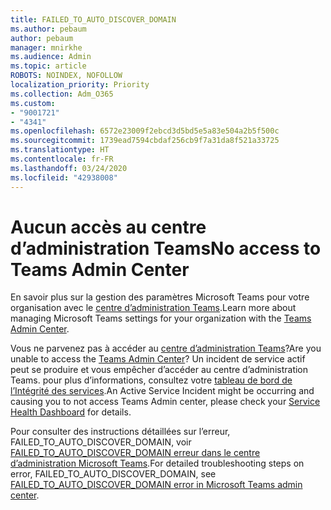 ```yaml
---
title: FAILED_TO_AUTO_DISCOVER_DOMAIN
ms.author: pebaum
author: pebaum
manager: mnirkhe
ms.audience: Admin
ms.topic: article
ROBOTS: NOINDEX, NOFOLLOW
localization_priority: Priority
ms.collection: Adm_O365
ms.custom:
- "9001721"
- "4341"
ms.openlocfilehash: 6572e23009f2ebcd3d5bd5e5a83e504a2b5f500c
ms.sourcegitcommit: 1739ead7594cbdaf256cb9f7a31da8f521a33725
ms.translationtype: HT
ms.contentlocale: fr-FR
ms.lasthandoff: 03/24/2020
ms.locfileid: "42938008"
---
```

# <a name="no-access-to-teams-admin-center"></a><span data-ttu-id="04e6b-102">Aucun accès au centre d’administration Teams</span><span class="sxs-lookup"><span data-stu-id="04e6b-102">No access to Teams Admin Center</span></span>

<span data-ttu-id="04e6b-103">En savoir plus sur la gestion des paramètres Microsoft Teams pour votre organisation avec le [centre d’administration Teams](https://docs.microsoft.com/microsoftteams/enable-features-office-365).</span><span class="sxs-lookup"><span data-stu-id="04e6b-103">Learn more about managing Microsoft Teams settings for your organization with the [Teams Admin Center](https://docs.microsoft.com/microsoftteams/enable-features-office-365).</span></span>

<span data-ttu-id="04e6b-104">Vous ne parvenez pas à accéder au [centre d’administration Teams](https://docs.microsoft.com/microsoftteams/enable-features-office-365)?</span><span class="sxs-lookup"><span data-stu-id="04e6b-104">Are you unable to access the [Teams Admin Center](https://docs.microsoft.com/microsoftteams/enable-features-office-365)?</span></span> <span data-ttu-id="04e6b-105">Un incident de service actif peut se produire et vous empêcher d’accéder au centre d’administration Teams. pour plus d’informations, consultez votre [tableau de bord de l’Intégrité des services](https://status.office365.com/).</span><span class="sxs-lookup"><span data-stu-id="04e6b-105">An Active Service Incident might be occurring and causing you to not access Teams Admin center, please check your [Service Health Dashboard](https://status.office365.com/) for details.</span></span>

<span data-ttu-id="04e6b-106">Pour consulter des instructions détaillées sur l’erreur, FAILED_TO_AUTO_DISCOVER_DOMAIN, voir [FAILED_TO_AUTO_DISCOVER_DOMAIN erreur dans le centre d’administration Microsoft Teams](https://docs.microsoft.com/microsoftteams/troubleshoot/teams-administration/failed-to-auto-discover-domain-error-teams-admin-center).</span><span class="sxs-lookup"><span data-stu-id="04e6b-106">For detailed troubleshooting steps on error, FAILED_TO_AUTO_DISCOVER_DOMAIN, see [FAILED_TO_AUTO_DISCOVER_DOMAIN error in Microsoft Teams admin center](https://docs.microsoft.com/microsoftteams/troubleshoot/teams-administration/failed-to-auto-discover-domain-error-teams-admin-center).</span></span>
